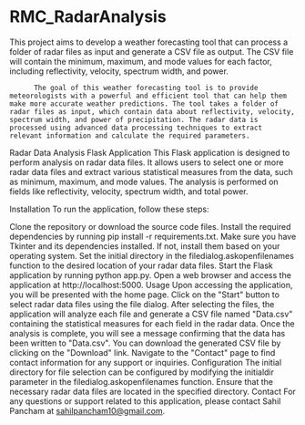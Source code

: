 # RMC_RadarAnalysis

This project aims to develop a weather forecasting tool that can process a folder of radar files as input and generate a CSV file as output. The CSV file will contain the minimum, maximum, and mode values for each factor, including reflectivity, velocity, spectrum width, and power.

          The goal of this weather forecasting tool is to provide meteorologists with a powerful and efficient tool that can help them make more accurate weather predictions. The tool takes a folder of radar files as input, which contain data about reflectivity, velocity, spectrum width, and power of precipitation. The radar data is processed using advanced data processing techniques to extract relevant information and calculate the required parameters.

		
Radar Data Analysis Flask Application
This Flask application is designed to perform analysis on radar data files. It allows users to select one or more radar data files and extract various statistical measures from the data, such as minimum, maximum, and mode values. The analysis is performed on fields like reflectivity, velocity, spectrum width, and total power.

Installation
To run the application, follow these steps:

Clone the repository or download the source code files.
Install the required dependencies by running pip install -r requirements.txt.
Make sure you have Tkinter and its dependencies installed. If not, install them based on your operating system.
Set the initial directory in the filedialog.askopenfilenames function to the desired location of your radar data files.
Start the Flask application by running python app.py.
Open a web browser and access the application at http://localhost:5000.
Usage
Upon accessing the application, you will be presented with the home page.
Click on the "Start" button to select radar data files using the file dialog.
After selecting the files, the application will analyze each file and generate a CSV file named "Data.csv" containing the statistical measures for each field in the radar data.
Once the analysis is complete, you will see a message confirming that the data has been written to "Data.csv".
You can download the generated CSV file by clicking on the "Download" link.
Navigate to the "Contact" page to find contact information for any support or inquiries.
Configuration
The initial directory for file selection can be configured by modifying the initialdir parameter in the filedialog.askopenfilenames function.
Ensure that the necessary radar data files are located in the specified directory.
Contact
For any questions or support related to this application, please contact Sahil Pancham at sahilpancham10@gmail.com.
